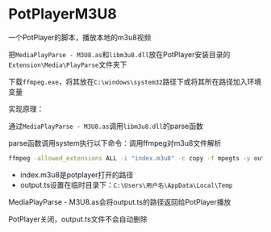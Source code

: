 # PotPlayerM3U8
一个PotPlayer的脚本，播放本地的m3u8视频

把`MediaPlayParse - M3U8.as`和`libm3u8.dll`放在PotPlayer安装目录的`Extension\Media\PlayParse`文件夹下

下载`ffmpeg.exe`，将其放在`C:\windows\system32`路径下或将其所在路径加入环境变量

实现原理：

通过`MediaPlayParse - M3U8.as`调用`libm3u8.dll`的parse函数

parse函数调用system执行以下命令：调用ffmpeg对m3u8文件解析

```sh
ffmpeg -allowed_extensions ALL -i "index.m3u8" -c copy -f mpegts -y output.ts
```

- index.m3u8是potplayer打开的路径
- output.ts设置在临时目录下：`C:\Users\用户名\AppData\Local\Temp`

MediaPlayParse - M3U8.as会将output.ts的路径返回给PotPlayer播放

PotPlayer关闭，output.ts文件不会自动删除
